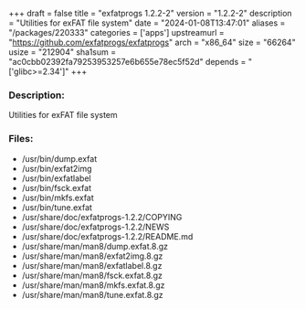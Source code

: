 +++
draft = false
title = "exfatprogs 1.2.2-2"
version = "1.2.2-2"
description = "Utilities for exFAT file system"
date = "2024-01-08T13:47:01"
aliases = "/packages/220333"
categories = ['apps']
upstreamurl = "https://github.com/exfatprogs/exfatprogs"
arch = "x86_64"
size = "66264"
usize = "212904"
sha1sum = "ac0cbb02392fa79253953257e6b655e78ec5f52d"
depends = "['glibc>=2.34']"
+++
### Description: 
Utilities for exFAT file system

### Files: 
* /usr/bin/dump.exfat
* /usr/bin/exfat2img
* /usr/bin/exfatlabel
* /usr/bin/fsck.exfat
* /usr/bin/mkfs.exfat
* /usr/bin/tune.exfat
* /usr/share/doc/exfatprogs-1.2.2/COPYING
* /usr/share/doc/exfatprogs-1.2.2/NEWS
* /usr/share/doc/exfatprogs-1.2.2/README.md
* /usr/share/man/man8/dump.exfat.8.gz
* /usr/share/man/man8/exfat2img.8.gz
* /usr/share/man/man8/exfatlabel.8.gz
* /usr/share/man/man8/fsck.exfat.8.gz
* /usr/share/man/man8/mkfs.exfat.8.gz
* /usr/share/man/man8/tune.exfat.8.gz
